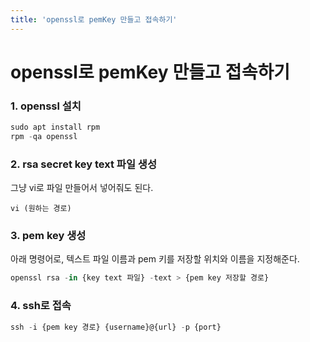 ```yaml
---
title: 'openssl로 pemKey 만들고 접속하기'
---
```

# openssl로 pemKey 만들고 접속하기

### 1. openssl 설치

```js
sudo apt install rpm
rpm -qa openssl
```

### 2. rsa secret key text 파일 생성

그냥 vi로 파일 만들어서 넣어줘도 된다.

```
vi (원하는 경로)
```

### 3. pem key 생성

아래 명령어로, 텍스트 파일 이름과 pem 키를 저장할 위치와 이름을 지정해준다.

```js
openssl rsa -in {key text 파일} -text > {pem key 저장할 경로}
```

### 4. ssh로 접속

```js
ssh -i {pem key 경로} {username}@{url} -p {port}
```